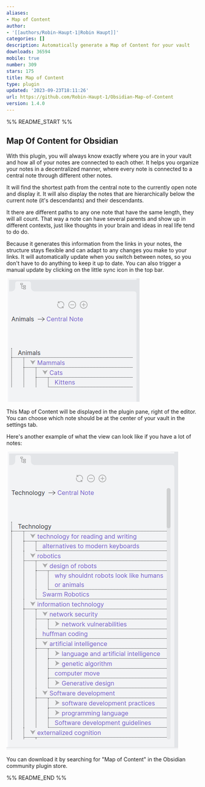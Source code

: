 ```yaml
---
aliases:
- Map of Content
author:
- '[[authors/Robin-Haupt-1|Robin Haupt]]'
categories: []
description: Automatically generate a Map of Content for your vault
downloads: 36594
mobile: true
number: 309
stars: 175
title: Map of Content
type: plugin
updated: '2023-09-23T18:11:26'
url: https://github.com/Robin-Haupt-1/Obsidian-Map-of-Content
version: 1.4.0
---
```


%% README_START %%

## Map Of Content for Obsidian

With this plugin, you will always know exactly where you are in your vault and how all of your notes are connected to each other. It helps you organize your notes in a decentralized manner, where every note is connected to a central note through different other notes.

It will find the shortest path from the central note to the currently open note and display it. It will also display the notes that are hierarchically below the current note (it's descendants) and their descendants.

It there are different paths to any one note that have the same length, they will all count. That way a note can have several parents and show up in different contexts, just like thoughts in your brain and ideas in real life tend to do do.

Because it generates this information from the links in your notes, the structure stays flexible and can adapt to any changes you make to your links. It will automatically update when you switch between notes, so you don't have to do anything to keep it up to date. You can also trigger a manual update by clicking on the little sync icon in the top bar.

![Example Map of Content](https://raw.githubusercontent.com/Robin-Haupt-1/Obsidian-Map-of-Content/main/doc/view.png "Example Map of Content")

This Map of Content will be displayed in the plugin pane, right of the editor. You can choose which note should be at the center of your vault in the settings tab.

Here's another example of what the view can look like if you have a lot of notes:

![Second example Map of Content](https://raw.githubusercontent.com/Robin-Haupt-1/Obsidian-Map-of-Content/main/doc/example%203.png "Second Example Map of Content")


You can download it by searching for "Map of Content" in the Obsidian community plugin store.


%% README_END %%